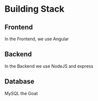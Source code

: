 # Building Stack

## Frontend

In the Frontend, we use Angular

## Backend

In the Backend we use NodeJS and express

## Database

MySQL the Goat
